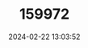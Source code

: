 ---
title: "159972"
category: "Pentila picena"
draft: false
date: 2024-02-22 13:03:52
languages:
  English: ["Western Cream Pentila"]
---